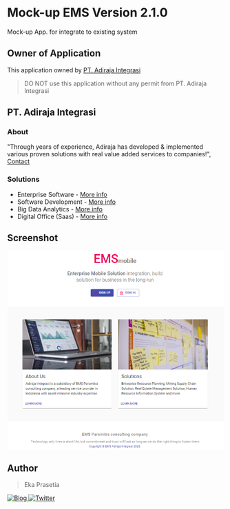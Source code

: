 # Mock-up EMS Version 2.1.0
Mock-up App. for integrate to existing system

## Owner of Application
This application owned by [PT. Adiraja Integrasi](https://adiraja-integrasi.com/)
> DO NOT use this application without any permit from PT. Adiraja Integrasi

## PT. Adiraja Integrasi

### About
"Through years of experience, Adiraja has developed & implemented various proven solutions with real value added services to companies!",
[Contact](https://adiraja-integrasi.com/contact-us/)

### Solutions
- Enterprise Software - [More info](https://adiraja-integrasi.com/enterprise-software/)
- Software Development - [More info](https://adiraja-integrasi.com/services/software-development/)
- Big Data Analytics - [More info](https://adiraja-integrasi.com/products/big-data-analytics/)
- Digital Office (Saas) - [More info](https://adiraja-integrasi.com/digital-office-saas/)
 
## Screenshot
![](./src/assets/screenshot.png "EMS Solution")

## Author
> Eka Prasetia

<a href="https://www.ekaprasetia.com/">
  <img src="https://img.shields.io/badge/Eka-Blog-orange" alt="Blog" />
</a>

<a href="https://twitter.com/dannyeka">
  <img src="https://img.shields.io/badge/Eka-Twitter-blue" alt="Twitter" />
</a>
